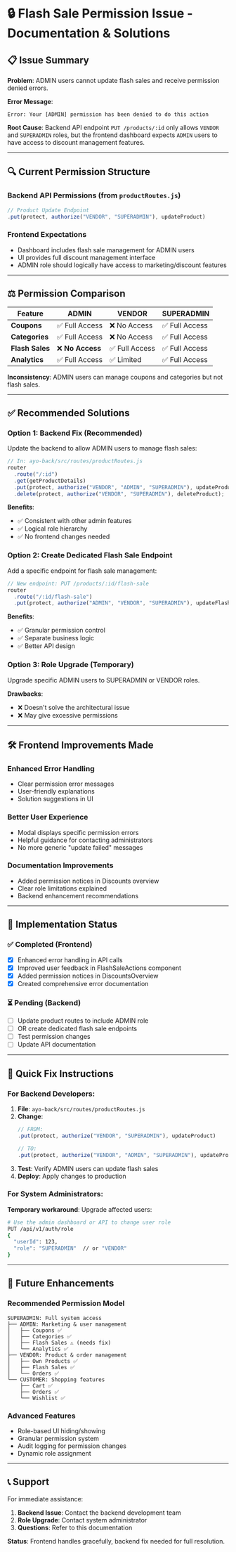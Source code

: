 # 🔒 Flash Sale Permission Issue - Documentation & Solutions

## 📋 **Issue Summary**

**Problem**: ADMIN users cannot update flash sales and receive permission denied errors.

**Error Message**: 
```
Error: Your [ADMIN] permission has been denied to do this action
```

**Root Cause**: Backend API endpoint `PUT /products/:id` only allows `VENDOR` and `SUPERADMIN` roles, but the frontend dashboard expects `ADMIN` users to have access to discount management features.

---

## 🔍 **Current Permission Structure**

### **Backend API Permissions** (from `productRoutes.js`)
```javascript
// Product Update Endpoint
.put(protect, authorize("VENDOR", "SUPERADMIN"), updateProduct)
```

### **Frontend Expectations**
- Dashboard includes flash sale management for ADMIN users
- UI provides full discount management interface
- ADMIN role should logically have access to marketing/discount features

---

## ⚖️ **Permission Comparison**

| Feature | ADMIN | VENDOR | SUPERADMIN |
|---------|-------|--------|------------|
| **Coupons** | ✅ Full Access | ❌ No Access | ✅ Full Access |
| **Categories** | ✅ Full Access | ❌ No Access | ✅ Full Access |
| **Flash Sales** | ❌ **No Access** | ✅ Full Access | ✅ Full Access |
| **Analytics** | ✅ Full Access | ✅ Limited | ✅ Full Access |

**Inconsistency**: ADMIN users can manage coupons and categories but not flash sales.

---

## ✅ **Recommended Solutions**

### **Option 1: Backend Fix (Recommended)**
Update the backend to allow ADMIN users to manage flash sales:

```javascript
// In: ayo-back/src/routes/productRoutes.js
router
  .route("/:id")
  .get(getProductDetails)
  .put(protect, authorize("VENDOR", "ADMIN", "SUPERADMIN"), updateProduct) // Add ADMIN
  .delete(protect, authorize("VENDOR", "SUPERADMIN"), deleteProduct);
```

**Benefits**:
- ✅ Consistent with other admin features
- ✅ Logical role hierarchy
- ✅ No frontend changes needed

### **Option 2: Create Dedicated Flash Sale Endpoint**
Add a specific endpoint for flash sale management:

```javascript
// New endpoint: PUT /products/:id/flash-sale
router
  .route("/:id/flash-sale")
  .put(protect, authorize("ADMIN", "VENDOR", "SUPERADMIN"), updateFlashSale);
```

**Benefits**:
- ✅ Granular permission control
- ✅ Separate business logic
- ✅ Better API design

### **Option 3: Role Upgrade (Temporary)**
Upgrade specific ADMIN users to SUPERADMIN or VENDOR roles.

**Drawbacks**:
- ❌ Doesn't solve the architectural issue
- ❌ May give excessive permissions

---

## 🛠️ **Frontend Improvements Made**

### **Enhanced Error Handling**
- Clear permission error messages
- User-friendly explanations
- Solution suggestions in UI

### **Better User Experience**
- Modal displays specific permission errors
- Helpful guidance for contacting administrators
- No more generic "update failed" messages

### **Documentation Improvements**
- Added permission notices in Discounts overview
- Clear role limitations explained
- Backend enhancement recommendations

---

## 📝 **Implementation Status**

### ✅ **Completed (Frontend)**
- [x] Enhanced error handling in API calls
- [x] Improved user feedback in FlashSaleActions component
- [x] Added permission notices in DiscountsOverview
- [x] Created comprehensive error documentation

### ⏳ **Pending (Backend)**
- [ ] Update product routes to include ADMIN role
- [ ] OR create dedicated flash sale endpoints
- [ ] Test permission changes
- [ ] Update API documentation

---

## 🚀 **Quick Fix Instructions**

### **For Backend Developers**:

1. **File**: `ayo-back/src/routes/productRoutes.js`
2. **Change**:
   ```javascript
   // FROM:
   .put(protect, authorize("VENDOR", "SUPERADMIN"), updateProduct)
   
   // TO:
   .put(protect, authorize("VENDOR", "ADMIN", "SUPERADMIN"), updateProduct)
   ```
3. **Test**: Verify ADMIN users can update flash sales
4. **Deploy**: Apply changes to production

### **For System Administrators**:

**Temporary workaround**: Upgrade affected users:
```bash
# Use the admin dashboard or API to change user role
PUT /api/v1/auth/role
{
  "userId": 123,
  "role": "SUPERADMIN"  // or "VENDOR"
}
```

---

## 🔮 **Future Enhancements**

### **Recommended Permission Model**
```
SUPERADMIN: Full system access
├── ADMIN: Marketing & user management
│   ├── Coupons ✅
│   ├── Categories ✅
│   ├── Flash Sales ⚠️ (needs fix)
│   └── Analytics ✅
├── VENDOR: Product & order management
│   ├── Own Products ✅
│   ├── Flash Sales ✅
│   └── Orders ✅
└── CUSTOMER: Shopping features
    ├── Cart ✅
    ├── Orders ✅
    └── Wishlist ✅
```

### **Advanced Features**
- Role-based UI hiding/showing
- Granular permission system
- Audit logging for permission changes
- Dynamic role assignment

---

## 📞 **Support**

For immediate assistance:
1. **Backend Issue**: Contact the backend development team
2. **Role Upgrade**: Contact system administrator
3. **Questions**: Refer to this documentation

**Status**: Frontend handles gracefully, backend fix needed for full resolution.

